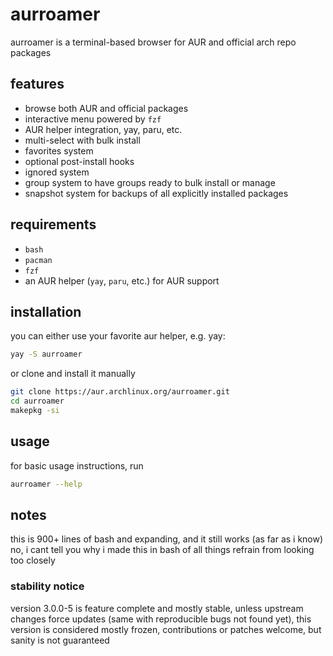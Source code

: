 # aurroamer

aurroamer is a terminal-based browser for AUR and official arch repo packages                                                                  

## features

- browse both AUR and official packages
- interactive menu powered by `fzf`
- AUR helper integration, yay, paru, etc. 
- multi-select with bulk install
- favorites system
- optional post-install hooks
- ignored system
- group system to have groups ready to bulk install or manage
- snapshot system for backups of all explicitly installed packages
## requirements

- `bash`
- `pacman`
- `fzf`
- an AUR helper (`yay`, `paru`, etc.) for AUR support

## installation
you can either use your favorite aur helper, e.g. yay:
```bash
yay -S aurroamer
```
or clone and install it manually
```bash
git clone https://aur.archlinux.org/aurroamer.git
cd aurroamer
makepkg -si
```
## usage
for basic usage instructions, run 
```bash
aurroamer --help
```
## notes
this is 900+ lines of bash and expanding, and it still works (as far as i know)
no, i cant tell you why i made this in bash of all things
refrain from looking too closely
### stability notice
version 3.0.0-5 is feature complete and mostly stable, unless upstream changes force updates (same with reproducible bugs not found yet), this version is considered mostly frozen, contributions or patches welcome, but sanity is not guaranteed
